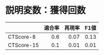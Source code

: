 # 説明変数：獲得回数
| | 適合率 | 再現率 | F1値 |
| :-- | --: | --: | --: |
| CTScore-8 | 0.6 | 0.07 | 0.13 |
| CTScore-15 | 0.1 | 0.01 | 0.01 |

